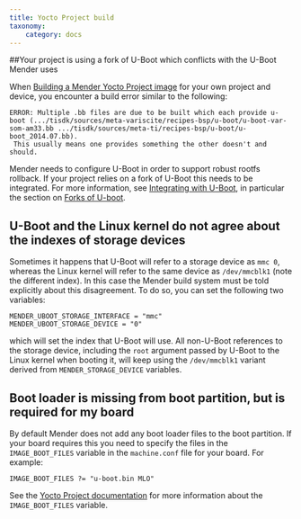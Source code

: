 ```yaml
---
title: Yocto Project build
taxonomy:
    category: docs
---
```


##Your project is using a fork of U-Boot which conflicts with the U-Boot Mender uses

When [Building a Mender Yocto Project image](../../Artifacts/Building-Mender-Yocto-image) for your own project and device, you encounter a build error similar to the following:

```
ERROR: Multiple .bb files are due to be built which each provide u-boot (.../tisdk/sources/meta-variscite/recipes-bsp/u-boot/u-boot-var-som-am33.bb .../tisdk/sources/meta-ti/recipes-bsp/u-boot/u-boot_2014.07.bb).
 This usually means one provides something the other doesn't and should.
```

Mender needs to configure U-Boot in order to support robust rootfs rollback. If your project relies on a fork of U-Boot this needs to be integrated. For more information, see [Integrating with U-Boot](../../Devices/Integrating-with-U-Boot), in particular the section on [Forks of U-boot](../../Devices/Integrating-with-U-Boot#forks-of-u-boot).


## U-Boot and the Linux kernel do not agree about the indexes of storage devices

Sometimes it happens that U-Boot will refer to a storage device as `mmc 0`, whereas the Linux kernel will refer to the same device as `/dev/mmcblk1` (note the different index). In this case the Mender build system must be told explicitly about this disagreement. To do so, you can set the following two variables:

```
MENDER_UBOOT_STORAGE_INTERFACE = "mmc"
MENDER_UBOOT_STORAGE_DEVICE = "0"
```

which will set the index that U-Boot will use. All non-U-Boot references to the storage device, including the `root` argument passed by U-Boot to the Linux kernel when booting it, will keep using the `/dev/mmcblk1` variant derived from `MENDER_STORAGE_DEVICE` variables.


## Boot loader is missing from boot partition, but is required for my board

By default Mender does not add any boot loader files to the boot partition. If your board requires this you need to specify the files in the `IMAGE_BOOT_FILES` variable in the `machine.conf` file for your board. For example:

```
IMAGE_BOOT_FILES ?= "u-boot.bin MLO"
```

See the [Yocto Project documentation](http://www.yoctoproject.org/docs/latest/mega-manual/mega-manual.html#var-IMAGE_BOOT_FILES) for more information about the `IMAGE_BOOT_FILES` variable.
